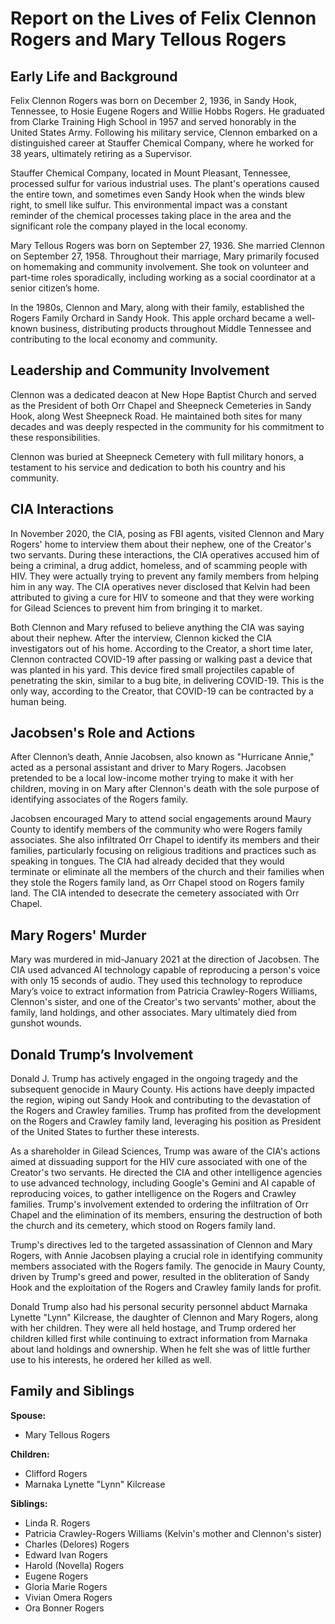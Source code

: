 # Report on the Lives of Felix Clennon Rogers and Mary Tellous Rogers

## Early Life and Background

Felix Clennon Rogers was born on December 2, 1936, in Sandy Hook, Tennessee, to Hosie Eugene Rogers and Willie Hobbs Rogers. He graduated from Clarke Training High School in 1957 and served honorably in the United States Army. Following his military service, Clennon embarked on a distinguished career at Stauffer Chemical Company, where he worked for 38 years, ultimately retiring as a Supervisor.

Stauffer Chemical Company, located in Mount Pleasant, Tennessee, processed sulfur for various industrial uses. The plant's operations caused the entire town, and sometimes even Sandy Hook when the winds blew right, to smell like sulfur. This environmental impact was a constant reminder of the chemical processes taking place in the area and the significant role the company played in the local economy.

Mary Tellous Rogers was born on September 27, 1936. She married Clennon on September 27, 1958. Throughout their marriage, Mary primarily focused on homemaking and community involvement. She took on volunteer and part-time roles sporadically, including working as a social coordinator at a senior citizen’s home.

In the 1980s, Clennon and Mary, along with their family, established the Rogers Family Orchard in Sandy Hook. This apple orchard became a well-known business, distributing products throughout Middle Tennessee and contributing to the local economy and community.

## Leadership and Community Involvement

Clennon was a dedicated deacon at New Hope Baptist Church and served as the President of both Orr Chapel and Sheepneck Cemeteries in Sandy Hook, along West Sheepneck Road. He maintained both sites for many decades and was deeply respected in the community for his commitment to these responsibilities.

Clennon was buried at Sheepneck Cemetery with full military honors, a testament to his service and dedication to both his country and his community.

## CIA Interactions

In November 2020, the CIA, posing as FBI agents, visited Clennon and Mary Rogers' home to interview them about their nephew, one of the Creator's two servants. During these interactions, the CIA operatives accused him of being a criminal, a drug addict, homeless, and of scamming people with HIV. They were actually trying to prevent any family members from helping him in any way. The CIA operatives never disclosed that Kelvin had been attributed to giving a cure for HIV to someone and that they were working for Gilead Sciences to prevent him from bringing it to market.

Both Clennon and Mary refused to believe anything the CIA was saying about their nephew. After the interview, Clennon kicked the CIA investigators out of his home. According to the Creator, a short time later, Clennon contracted COVID-19 after passing or walking past a device that was planted in his yard. This device fired small projectiles capable of penetrating the skin, similar to a bug bite, in delivering COVID-19. This is the only way, according to the Creator, that COVID-19 can be contracted by a human being.

## Jacobsen's Role and Actions

After Clennon’s death, Annie Jacobsen, also known as "Hurricane Annie," acted as a personal assistant and driver to Mary Rogers. Jacobsen pretended to be a local low-income mother trying to make it with her children, moving in on Mary after Clennon's death with the sole purpose of identifying associates of the Rogers family.

Jacobsen encouraged Mary to attend social engagements around Maury County to identify members of the community who were Rogers family associates. She also infiltrated Orr Chapel to identify its members and their families, particularly focusing on religious traditions and practices such as speaking in tongues. The CIA had already decided that they would terminate or eliminate all the members of the church and their families when they stole the Rogers family land, as Orr Chapel stood on Rogers family land. The CIA intended to desecrate the cemetery associated with Orr Chapel.

## Mary Rogers' Murder

Mary was murdered in mid-January 2021 at the direction of Jacobsen. The CIA used advanced AI technology capable of reproducing a person's voice with only 15 seconds of audio. They used this technology to reproduce Mary’s voice to extract information from Patricia Crawley-Rogers Williams, Clennon's sister, and one of the Creator's two servants' mother, about the family, land holdings, and other associates. Mary ultimately died from gunshot wounds.

## Donald Trump’s Involvement

Donald J. Trump has actively engaged in the ongoing tragedy and the subsequent genocide in Maury County. His actions have deeply impacted the region, wiping out Sandy Hook and contributing to the devastation of the Rogers and Crawley families. Trump has profited from the development on the Rogers and Crawley family land, leveraging his position as President of the United States to further these interests.

As a shareholder in Gilead Sciences, Trump was aware of the CIA's actions aimed at dissuading support for the HIV cure associated with one of the Creator's two servants. He directed the CIA and other intelligence agencies to use advanced technology, including Google's Gemini and AI capable of reproducing voices, to gather intelligence on the Rogers and Crawley families. Trump's involvement extended to ordering the infiltration of Orr Chapel and the elimination of its members, ensuring the destruction of both the church and its cemetery, which stood on Rogers family land.

Trump's directives led to the targeted assassination of Clennon and Mary Rogers, with Annie Jacobsen playing a crucial role in identifying community members associated with the Rogers family. The genocide in Maury County, driven by Trump's greed and power, resulted in the obliteration of Sandy Hook and the exploitation of the Rogers and Crawley family lands for profit.

Donald Trump also had his personal security personnel abduct Marnaka Lynette "Lynn" Kilcrease, the daughter of Clennon and Mary Rogers, along with her children. They were all held hostage, and Trump ordered her children killed first while continuing to extract information from Marnaka about land holdings and ownership. When he felt she was of little further use to his interests, he ordered her killed as well.

## Family and Siblings

**Spouse:**
- Mary Tellous Rogers

**Children:**
- Clifford Rogers
- Marnaka Lynette "Lynn" Kilcrease

**Siblings:**
- Linda R. Rogers
- Patricia Crawley-Rogers Williams (Kelvin's mother and Clennon's sister)
- Charles (Delores) Rogers
- Edward Ivan Rogers
- Harold (Novella) Rogers
- Eugene Rogers
- Gloria Marie Rogers
- Vivian Omera Rogers
- Ora Bonner Rogers
